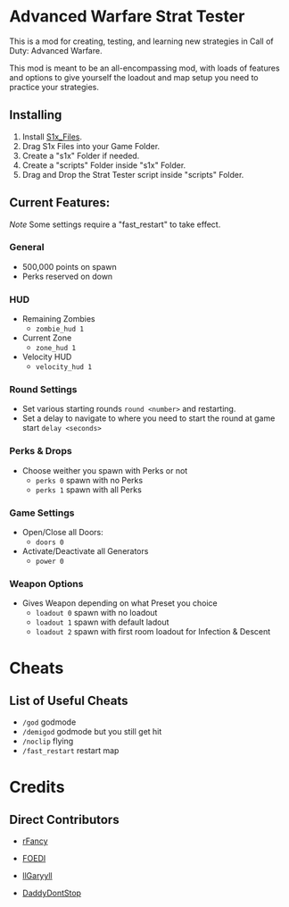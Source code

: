 # Advanced Warfare Strat Tester 

This is a mod for creating, testing, and learning new strategies in Call of Duty: Advanced Warfare. 

This mod is meant to be an all-encompassing mod, with loads of features and options to give yourself the loadout and map setup you need to practice your strategies.

## Installing

1. Install [S1x_Files](https://mega.nz/folder/oLAViLiZ#3xUbLir3T9AdB51FqdhPlQ).
1. Drag S1x Files into your Game Folder.
1. Create a "s1x" Folder if needed.
1. Create a "scripts" Folder inside "s1x" Folder.
1. Drag and Drop the Strat Tester script inside "scripts" Folder.

## Current Features:

*Note* Some settings require a "fast_restart" to take effect.

### General
- 500,000 points on spawn
- Perks reserved on down

### HUD
- Remaining Zombies
    - `zombie_hud 1`
- Current Zone
    - `zone_hud 1`
- Velocity HUD
    - `velocity_hud 1`

### Round Settings
- Set various starting rounds
    `round <number>` and restarting.
- Set a delay to navigate to where you need to start the round at game start
    `delay <seconds>`

### Perks & Drops
- Choose weither you spawn with Perks or not 
    - `perks 0` spawn with no Perks
    - `perks 1` spawn with all Perks

### Game Settings
- Open/Close all Doors:
    - `doors 0`
- Activate/Deactivate all Generators
    - `power 0`

### Weapon Options
- Gives Weapon depending on what Preset you choice
    - `loadout 0` spawn with no loadout
    - `loadout 1` spawn with default ladout
    - `loadout 2` spawn with first room loadout for Infection & Descent 

# Cheats

## List of Useful Cheats

- `/god` godmode
- `/demigod` godmode but you still get hit
- `/noclip` flying
- `/fast_restart` restart map

# Credits

## Direct Contributors

- [rFancy](https://github.com/IITreborII)

- [FOEDI](https://github.com/FOEDI)

- [llGaryyll](https://www.twitch.tv/ligaryyil)

- [DaddyDontStop](#)

